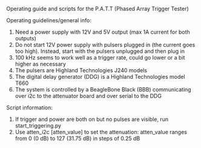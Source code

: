 Operating guide and scripts for the P.A.T.T (Phased Array Trigger Tester)

Operating guidelines/general info:
1. Need a power supply with 12V and 5V output (max 1A current for both outputs)
2. Do not start 12V power supply with pulsers plugged in (the current goes too high). Instead,
start with the pulsers unplugged and then plug in
3. 100 kHz seems to work well as a trigger rate, could go lower or a bit higher as necessary
4. The pulsers are Highland Technologies J240 models
5. The digital delay generator (DDG) is a Highland Technologies model T660
6. The system is controlled by a BeagleBone Black (BBB) communicating over i2c to the attenuator board and over serial to the DDG

Script information:
1. If trigger and power are both on but no pulses are visible, run start_triggering.py
2. Use atten_i2c [atten_value] to set the attenuation: atten_value ranges from 0 (0 dB) to 127 (31.75 dB) in steps of 0.25 dB
